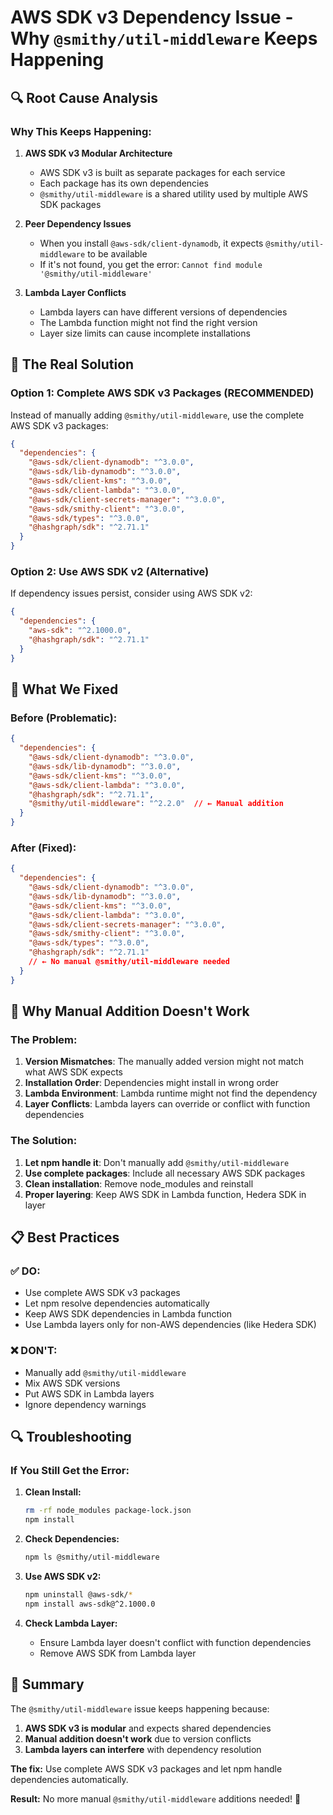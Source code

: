 # AWS SDK v3 Dependency Issue - Why `@smithy/util-middleware` Keeps Happening

## 🔍 **Root Cause Analysis**

### **Why This Keeps Happening:**

1. **AWS SDK v3 Modular Architecture**
   - AWS SDK v3 is built as separate packages for each service
   - Each package has its own dependencies
   - `@smithy/util-middleware` is a shared utility used by multiple AWS SDK packages

2. **Peer Dependency Issues**
   - When you install `@aws-sdk/client-dynamodb`, it expects `@smithy/util-middleware` to be available
   - If it's not found, you get the error: `Cannot find module '@smithy/util-middleware'`

3. **Lambda Layer Conflicts**
   - Lambda layers can have different versions of dependencies
   - The Lambda function might not find the right version
   - Layer size limits can cause incomplete installations

## 🎯 **The Real Solution**

### **Option 1: Complete AWS SDK v3 Packages (RECOMMENDED)**

Instead of manually adding `@smithy/util-middleware`, use the complete AWS SDK v3 packages:

```json
{
  "dependencies": {
    "@aws-sdk/client-dynamodb": "^3.0.0",
    "@aws-sdk/lib-dynamodb": "^3.0.0", 
    "@aws-sdk/client-kms": "^3.0.0",
    "@aws-sdk/client-lambda": "^3.0.0",
    "@aws-sdk/client-secrets-manager": "^3.0.0",
    "@aws-sdk/smithy-client": "^3.0.0",
    "@aws-sdk/types": "^3.0.0",
    "@hashgraph/sdk": "^2.71.1"
  }
}
```

### **Option 2: Use AWS SDK v2 (Alternative)**

If dependency issues persist, consider using AWS SDK v2:

```json
{
  "dependencies": {
    "aws-sdk": "^2.1000.0",
    "@hashgraph/sdk": "^2.71.1"
  }
}
```

## 🔧 **What We Fixed**

### **Before (Problematic):**
```json
{
  "dependencies": {
    "@aws-sdk/client-dynamodb": "^3.0.0",
    "@aws-sdk/lib-dynamodb": "^3.0.0",
    "@aws-sdk/client-kms": "^3.0.0", 
    "@aws-sdk/client-lambda": "^3.0.0",
    "@hashgraph/sdk": "^2.71.1",
    "@smithy/util-middleware": "^2.2.0"  // ← Manual addition
  }
}
```

### **After (Fixed):**
```json
{
  "dependencies": {
    "@aws-sdk/client-dynamodb": "^3.0.0",
    "@aws-sdk/lib-dynamodb": "^3.0.0",
    "@aws-sdk/client-kms": "^3.0.0",
    "@aws-sdk/client-lambda": "^3.0.0", 
    "@aws-sdk/client-secrets-manager": "^3.0.0",
    "@aws-sdk/smithy-client": "^3.0.0",
    "@aws-sdk/types": "^3.0.0",
    "@hashgraph/sdk": "^2.71.1"
    // ← No manual @smithy/util-middleware needed
  }
}
```

## 🚨 **Why Manual Addition Doesn't Work**

### **The Problem:**
1. **Version Mismatches**: The manually added version might not match what AWS SDK expects
2. **Installation Order**: Dependencies might install in wrong order
3. **Lambda Environment**: Lambda runtime might not find the dependency
4. **Layer Conflicts**: Lambda layers can override or conflict with function dependencies

### **The Solution:**
1. **Let npm handle it**: Don't manually add `@smithy/util-middleware`
2. **Use complete packages**: Include all necessary AWS SDK packages
3. **Clean installation**: Remove node_modules and reinstall
4. **Proper layering**: Keep AWS SDK in Lambda function, Hedera SDK in layer

## 📋 **Best Practices**

### **✅ DO:**
- Use complete AWS SDK v3 packages
- Let npm resolve dependencies automatically
- Keep AWS SDK dependencies in Lambda function
- Use Lambda layers only for non-AWS dependencies (like Hedera SDK)

### **❌ DON'T:**
- Manually add `@smithy/util-middleware`
- Mix AWS SDK versions
- Put AWS SDK in Lambda layers
- Ignore dependency warnings

## 🔍 **Troubleshooting**

### **If You Still Get the Error:**

1. **Clean Install:**
   ```bash
   rm -rf node_modules package-lock.json
   npm install
   ```

2. **Check Dependencies:**
   ```bash
   npm ls @smithy/util-middleware
   ```

3. **Use AWS SDK v2:**
   ```bash
   npm uninstall @aws-sdk/*
   npm install aws-sdk@^2.1000.0
   ```

4. **Check Lambda Layer:**
   - Ensure Lambda layer doesn't conflict with function dependencies
   - Remove AWS SDK from Lambda layer

## 🎉 **Summary**

The `@smithy/util-middleware` issue keeps happening because:

1. **AWS SDK v3 is modular** and expects shared dependencies
2. **Manual addition doesn't work** due to version conflicts
3. **Lambda layers can interfere** with dependency resolution

**The fix:** Use complete AWS SDK v3 packages and let npm handle dependencies automatically.

**Result:** No more manual `@smithy/util-middleware` additions needed! 🚀
